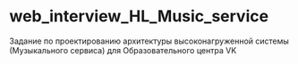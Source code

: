 # web_interview_HL_Music_service
Задание по проектированию архитектуры высоконагруженной системы (Музыкального сервиса) для Образовательного центра VK
